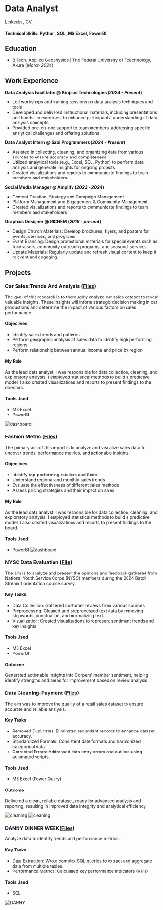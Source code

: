# Data Analyst 
[Linkedln](https://www.linkedin.com/in/benjamin-adeniyi-84336021a/) , [CV](https://docs.google.com/document/d/1CogMla04UdrMGsf3EkZYbkmOiqXb4ZmA6Dmria5M9hU/edit?tab=t.0) 

#### Technical Skills: Python, SQL, MS Excel, PowerBI

## Education 			        		
- B.Tech. Applied Geophysics | The Federal University of Teechnology, Akure (_March 2024_)

## Work Experience
**Data Analysis Facilitator @ Kinplus Technologies (_2024 - Present_)**
- Led workshops and training sessions on data analysis techniques and tools
- Developed and delivered instructional materials, including presentations and hands-on exercises, to enhance participants' understanding of data analysis concepts
- Provided one-on-one support to team members, addressing specific analytical challenges and offering solutions

**Data Analyst Intern @ Sabi Programmers (_2024 - Present_)**
- Assisted in collecting, cleaning, and organizing data from various sources to ensure accuracy and completeness
- Utilized analytical tools (e.g., Excel, SQL, Python) to perform data analysis and generate insights for ongoing projects
- Created visualizations and reports to communicate findings to team members and stakeholders.

**Social Media Manager @ Amplify (_2023 - 2024_)**
- Content Creation, Strategy and Campaign Management
- Platform Management and Engagement & Community Management
- Created visualizations and reports to communicate findings to team members and stakeholders

**Graphics Designer @ RICHEM (_2018 - present_)**
- Design Church Materials: Develop brochures, flyers, and posters for events, services, and programs
- Event Branding: Design promotional materials for special events such as fundraisers, community outreach programs, and seasonal services
- Update Materials: Regularly update and refresh visual content to keep it relevant and engaging.

  
## Projects
### Car Sales:Trends And Analysis ([Files](https://drive.google.com/drive/folders/1_evVvioLyGotZ7QaLHPc9o14-P6fU1_N))

The goal of this research is to thoroughly analyze car sales dataset to reveal valuable insights. These insights will inform strategic decision making in car productions and determine the impact of various factors on sales performance 
#### Objectives
- Identify sales trends and patterns
- Perform geographic analysis of sales data to identify high performing regions
- Perform relationship between annual income and price by region
  
#### My Role
As the lead data analyst, I was responsible for data collection, cleaning, and exploratory analysis. I employed statistical methods to build a predictive model. I also created visualizations and reports to present findings to the directors.

#### Tools Used
- MS Excel
- PowerBI

![dashboard](DASHBOARD.jpg)

### Fashion Metric  ([Files](https://drive.google.com/drive/folders/1LoihGf4wOzdDVg-qqYQzGvpfQFXs-xIX))

The primary aim of this report is to analyze and visualize sales data to uncover trends, performance metrics, and actionable insights.

#### Objectives
- Identify top-performing retailers and State
- Understand regional and monthly sales trends
- Evaluate the effectiveness of different sales methods
- Assess pricing strategies and their impact on sales
  
#### My Role
As the lead data analyst, I was responsible for data collection, cleaning, and exploratory analysis. I employed statistical methods to build a predictive model. I also created visualizations and reports to present findings to the board.

#### Tools Used
- PowerBI
  ![dashboard](N,FASHION.png)
  
### NYSC Data Evaluation ([File](https://drive.google.com/drive/folders/1itLjB3nIVSMvKq6ZorcbVlNxxj_w1iWS))
The aim is to analyze and present the opinions and feedback gathered from National Youth Service Corps (NYSC) members during the 2024 Batch Stream 1 orientation course survey. 
#### Key Tasks
- Data Collection: Gathered customer reviews from various sources.
- Preprocessing: Cleaned and preprocessed text data by removing stopwords, punctuation, and normalizing text.
- Visualization: Created visualizations to represent sentiment trends and key insights
  
#### Tools Used
- MS Excel
- PowerBI
  
#### Outcome
Generated actionable insights into Corpers' member sentiment, helping identify strengths and areas for improvement based on review analysis



### Data Cleaning-Payment ([Files](https://drive.google.com/drive/folders/1eLb3tvhhf2dR6_tkY0VrJ-gm65OjnjlA))
The aim was to improve the quality of a retail sales dataset to ensure accurate and reliable analysis.
#### Key Tasks
- Removed Duplicates: Eliminated redundant records to enhance dataset accuracy.
- Standardized Formats: Consistent date formats and harmonized categorical data.
- Corrected Errors: Addressed data entry errors and outliers using automated scripts.
  
#### Tools Used
-  MS Excel (Power Query)
  
#### Outcome
Delivered a clean, reliable dataset, ready for advanced analysis and reporting, resulting in improved data integrity and analytical efficiency.

![cleaning](B4.png)
![cleaning](af.png)

### DANNY DINNER WEEK([Files](https://drive.google.com/drive/folders/1qF3_MtzcEQXNX8O0SACtdIBJodff20B))
Analyze data to identify trends and performance metrics.
#### Key Tasks
- Data Extraction: Wrote complex SQL queries to extract and aggregate data from multiple tables.
- Performance Metrics: Calculated key performance indicators (KPIs)

#### Tools Used
- SQL
  
![DANNY](DANNY.png)




